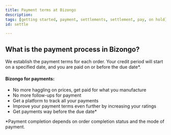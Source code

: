 ```yaml
---
title: Payment terms at Bizongo
description:
tags: [getting started, payment, settlements, settlement, pay, on hold]
id: settle

---
```

## What is the payment process in Bizongo?
We establish the payment terms for each order. Your credit period will start on a specified date, and you are paid on or before the due date*.
#### Bizongo for payments:
- No more haggling on prices, get paid for what you manufacture
- No more follow-ups for payment
- Get a platform to track all your payments
- Improve your payment terms even further by increasing your ratings
- Get payments way before the due date*

*Payment completion depends on order completion status and the mode of payment.
